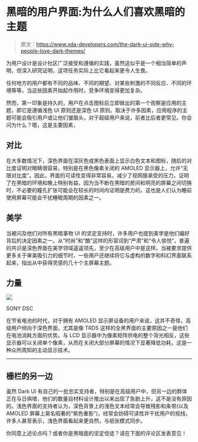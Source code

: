 # 黑暗的用户界面:为什么人们喜欢黑暗的主题

> 原文：<https://www.xda-developers.com/the-dark-ui-side-why-people-love-dark-themes/>

为用户设计是设计社区广泛接受和遵循的实践，虽然这似乎是一个相当简单的声明，但深入研究证明，这项任务实际上比它看起来更令人生畏。

任何地方的用户都有不同的品味、不同的期望、对某些刺激的不同反应、不同的环境等等，当这些因素开始起作用时，竞争环境变得更加复杂。

然而，第一印象是持久的，用户在点击图标后立即做出的第一个观察是应用的主题，即它是遵循浅色 UI 原则还是深色 UI 原则。取决于许多因素，应用程序的主题可能会吸引用户或让他们皱眉头，对于超级用户来说，前者比后者更常见。你会问为什么？嗯，这是主要因素，

## 对比

在大多数情况下，深色界面在深灰色或黑色表面上显示白色文本和图标，随后的对比度证明对眼睛很容易，特别是在黑色像素关闭的 AMOLED 显示器上，允许“无限对比度”。因此，界面的可读性变得非常容易，减少了视网膜承受的压力，证明了在黑暗的环境和晚上特别有益，因为当不断在黑暗的房间和明亮的屏幕之间切换时，不必要的瞳孔扩张可能会在较长的时间内证明是费力的，这也是人们认为睡前使用屏幕可能会干扰睡眠周期的因素之一。

## 美学

当被问及他们对所有黑暗事物 UI 的坚定支持时，许多用户也提到美学是他们偏好背后的决定因素之一。从“时尚”和“酷”这样的形容词到“严肃”和“令人愉悦”，普遍的共识是深色界面在美学领域遥遥领先，至少在高级用户中是这样。当被要求提供更多关于审美吸引力的细节时，一些用户还继续将它与虚构的数字和科幻界面联系起来，指出从中获得灵感的几十个主屏幕主题。

## 力量

 <picture>![](img/fa4feb6cb993c03b8b4fa92222352d7d.png)</picture> 

SONY DSC

在节省电池的时代，对于拥有 AMOLED 显示屏设备的用户来说，这并不奇怪，高级用户倾向于深色界面，尤其是像 TRDS 这样的全黑界面的主要原因之一是他们在电池消耗方面的优势。与 LCD 显示器中为像素矩阵供电的整个背光相反，这些显示器可以关闭单个像素，从而在关闭大部分屏幕的情况下显著降低功耗，这是一种众所周知的主动显示技术。

* * *

## 栅栏的另一边

虽然 Dark UI 有自己的一批忠实支持者，特别是在高级用户中，但另一边的群体正在与日俱增，他们的数量自材料设计推出以来出现了急剧上升，这不是没有原因的。浅色界面的支持者认为，深色背景上的浅色文本经常会导致残影和条带(以及 AMOLED 屏幕上臭名昭著的“紫色重影”)，经常会妨碍可读性并干扰用户的视线，许多人甚至表示，浅色界面看起来更自然，与纸张模式同步。

你同意上述论点吗？或者你是黑暗面的坚定信徒？请在下面的评论区发表意见！